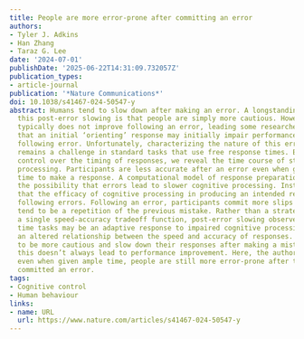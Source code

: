 ```yaml
---
title: People are more error-prone after committing an error
authors:
- Tyler J. Adkins
- Han Zhang
- Taraz G. Lee
date: '2024-07-01'
publishDate: '2025-06-22T14:31:09.732057Z'
publication_types:
- article-journal
publication: '*Nature Communications*'
doi: 10.1038/s41467-024-50547-y
abstract: Humans tend to slow down after making an error. A longstanding account of
  this post-error slowing is that people are simply more cautious. However, accuracy
  typically does not improve following an error, leading some researchers to suggest
  that an initial ‘orienting’ response may initially impair performance immediately
  following error. Unfortunately, characterizing the nature of this error-based impairment
  remains a challenge in standard tasks that use free response times. By exerting
  control over the timing of responses, we reveal the time course of stimulus-response
  processing. Participants are less accurate after an error even when given ample
  time to make a response. A computational model of response preparation rules out
  the possibility that errors lead to slower cognitive processing. Instead, we find
  that the efficacy of cognitive processing in producing an intended response is impaired
  following errors. Following an error, participants commit more slips of action that
  tend to be a repetition of the previous mistake. Rather than a strategic shift along
  a single speed-accuracy tradeoff function, post-error slowing observed in free response
  time tasks may be an adaptive response to impaired cognitive processing that reflects
  an altered relationship between the speed and accuracy of responses. People tend
  to be more cautious and slow down their responses after making a mistake. Paradoxically,
  this doesn’t always lead to performance improvement. Here, the authors show that,
  even when given ample time, people are still more error-prone after they have already
  committed an error.
tags:
- Cognitive control
- Human behaviour
links:
- name: URL
  url: https://www.nature.com/articles/s41467-024-50547-y
---
```

